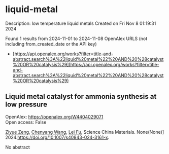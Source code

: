 # liquid-metal
Description: low temperature liquid metals
Created on Fri Nov  8 01:19:31 2024

Found 1 results from 2024-11-01 to 2024-11-08
OpenAlex URLS (not including from_created_date or the API key)
- [https://api.openalex.org/works?filter=title-and-abstract.search%3A%22liquid%20metal%22%20AND%20%28catalyst%20OR%20catalysis%29](https://api.openalex.org/works?filter=title-and-abstract.search%3A%22liquid%20metal%22%20AND%20%28catalyst%20OR%20catalysis%29)

## Liquid metal catalyst for ammonia synthesis at low pressure   

OpenAlex: https://openalex.org/W4404029071    
Open access: False
    
[Ziyue Zeng](https://openalex.org/A5102257326), [Chenyang Wang](https://openalex.org/A5100424712), [Lei Fu](https://openalex.org/A5100608558), Science China Materials. None(None)] 2024.https://doi.org/10.1007/s40843-024-3161-x.
    
No abstract    

    
